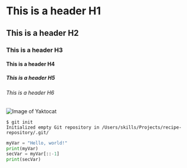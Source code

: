 # This is a header H1
## This is a header H2
### This is a header H3
#### This is a header H4
##### This is a header H5
###### This is a header H6

![Image of Yaktocat](https://octodex.github.com/images/vinyltocat.png)

```
$ git init
Initialized empty Git repository in /Users/skills/Projects/recipe-repository/.git/
```

``` python
myVar = "Hello, world!"
print(myVar)
secVar = myVar[::-1]
print(secVar)
```
